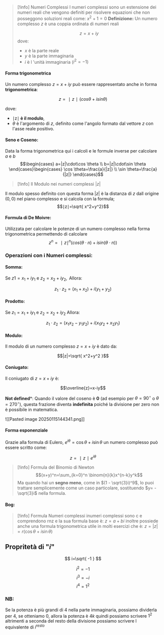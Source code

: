 >[!info] Numeri Complessi
>I numeri complessi sono un estensione dei numeri reali che vengono definiti per risolvere equazioni che non posseggono soluzioni reali come: $x^2+1=0$
>**Definizione:**
>Un numero complesso $z$  è una coppia ordinata di numeri reali
>
>$$z=x+iy$$
>dove:
>- $x$ è la parte reale
>- $y$ è la parte immaginaria
>- $i$ è l 'unità immaginaria ($i^2=-1$)

#### **Forma trigonometrica**

Un numero complesso $z=x+iy$ può essere rappresentato anche in forma **trigonometrica**:

$$z=∣z∣(cos⁡θ+isin⁡θ)$$

dove:

- ∣z∣ **è il modulo**,
- $\theta$ è l'argomento di $z$, definito come l'angolo formato dal vettore $z$ con l'asse reale positivo.

#### Seno e Coseno:
Data la forma trigonometrica qui i calcoli e le formule inverse per calcolare $a$ e $b$$$\begin{cases} a=|z|\cdot\cos \theta \\ b=|z|\cdot\sin  \theta  \end{cases}\begin{cases} \cos \theta=\frac{a}{|z|} \\ \sin  \theta=\frac{a}{|z|}  \end{cases}$$

>[!info] Il Modulo nei numeri complessi $|z|$
>
Il modulo spesso definito con questa forma $|z|$ è la distanza di $z$ dall origine $(0,0)$ nel piano complesso e si calcola con la formula;  $$∣z∣=\sqrt{ x^2+y^2}$$  
#### Formula di De Moivre:
Utilizzata per calcolare le potenze di un numero complesso nella forma trigonometrica permettendo di calcolare
$$z^n=∣z∣^n(cos⁡(θ\cdot n)+isin(θ\cdot n)⁡)$$

### Operazioni con i Numeri complessi:

#### Somma:
Se $z1 = x_{1}+iy_{1} \text{ }\text{ }\text{ }\text{ }$ e $\text{ }\text{ }\text{ }\text{ }\text{ }z_{2}=x_{2}+iy_{2},\text{ }\text{ }$ Allora:

$$z_{1} \cdot z_{2}= (x_{1}+x_{2})+i(y_{1}+y_{2})$$

#### Prodotto:
Se $z_{1}=x_{1}+iy_{1} \text{ }\text{ }\text{ }\text{ }$ e $\text{ }\text{ }\text{ }z_{2}=x_{2}+iy_{2}\text{ }\text{ }\text{ }$ Allora:

$$z_{1} \cdot z_{2}=(x_{1}x_{2}-y_{1}y_{2})+i(x_{1}y_{2}+x_{2}y_{1})$$

#### Modulo:
Il modulo di un numero complesso $z=x+iy \text{ }\text{ }\text{ }$è dato da:

$$|z|=\sqrt{ x^2+y^2 }$$
#### Coniugato:
Il coniugato di $z=x+iy \text{ } \text{ }$ è:

$$\overline{z}=x-iy$$




**Not defined***:
Quando il valore del coseno è **0** (ad esempio per $\theta = 90^\circ$ o $\theta = 270^\circ$), questa frazione diventa **indefinita** poiché la divisione per zero non è possibile in matematica.

![[Pasted image 20250115144341.png]]


#### **Forma esponenziale**

Grazie alla formula di Eulero, $e^{i\theta} = \cos\theta + i \sin\theta$ un numero complesso può essere scritto come:

$$z=∣z∣e^{iθ}$$

>[!info] Formula del Binomio di Newton
> $$(x+y)^n=\sum_{k=0}^n \binom{n}{k}x^{n-k}y^k$$
>  Ma quando hai un **segno meno**, come in $(1 - \sqrt{3}i)^9$, lo puoi trattare semplicemente come un caso particolare, sostituendo $y= -\sqrt{3}i$ nella formula.

#### Bog:

>[!info] Formula Numeri complessi
inumeri complessi sono c e comprendono rnz e la sua formula base è:
$z = a + bi$
>inoltre possiede anche una formula trigonometrica utile  in molti esercizi che è:
>$z = |z|= r (\cos\theta + i\sin\theta)$



## Propritetà di "$i$"
$$
i=\sqrt{ -1 }
$$

$$
i^2 =-1
$$
$$
i^3 =-i
$$
$$
i^4 =1^2
$$

### NB:
Se la potenza è più grandi di 4 nella parte immaginaria, possiamo dividerla per 4, se otteniamo 0, allora la potenza è $4k$ quindi possiamo scrivere $1^2$ altrimenti a seconda del resto della divisione possiamo scrivere l equivalente di $i^{resto}$
